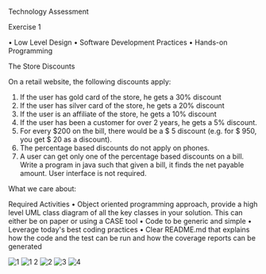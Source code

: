 Technology Assessment

Exercise 1

• Low Level Design
• Software Development Practices
• Hands-on Programming

The Store Discounts

On a retail website, the following discounts apply:

1. If the user has gold card of the store, he gets a 30% discount
2. If the user has silver card of the store, he gets a 20% discount
3. If the user is an affiliate of the store, he gets a 10% discount
4. If the user has been a customer for over 2 years, he gets a 5% discount.
5. For every $200 on the bill, there would be a $ 5 discount (e.g. for $ 950, you get $ 20
as a discount).
6. The percentage based discounts do not apply on phones.
7. A user can get only one of the percentage based discounts on a bill.
Write a program in java such that given a bill, it finds the net payable amount. User interface is not required. 

What we care about:

Required Activities
• Object oriented programming approach, provide a high level UML class diagram of
all the key classes in your solution. This can either be on paper or using a CASE tool
• Code to be generic and simple
• Leverage today's best coding practices
• Clear README.md that explains how the code and the test can be run and how the
coverage reports can be generated


![1](https://user-images.githubusercontent.com/61588968/182868275-d62fcf3c-3e4d-4518-a866-0bbccc2a6a03.png)
![1 2](https://user-images.githubusercontent.com/61588968/182868308-e05b8523-9634-4f1a-9a4b-f0cc36d1d7fe.png)
![2](https://user-images.githubusercontent.com/61588968/182868328-75dcd865-9152-4263-af40-b9da704945e9.png)
![3](https://user-images.githubusercontent.com/61588968/182868346-94eee172-88f4-47db-bb40-42ee84a3ce0f.png)
![4](https://user-images.githubusercontent.com/61588968/182868356-859b3909-edd8-432c-ae61-a5442461050b.png)


